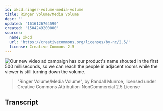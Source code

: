 ```yaml
---
id: xkcd.ringer-volume-media-volume
title: Ringer Volume/Media Volume
desc: ''
updated: '1616126764590'
created: '1504249200000'
sources:
  name: xkcd
  url: 'https://creativecommons.org/licenses/by-nc/2.5/'
  license: Creative Commons 2.5
---
```

![Our new video ad campaign has our product's name shouted in the first 500 milliseconds, so we can reach the people in adjacent rooms while the viewer is still turning down the volume.](https://imgs.xkcd.com/comics/ringer_volume_media_volume.png)
> "Ringer Volume/Media Volume", by Randall Munroe, licensed under Creative Commons Attribution-NonCommercial 2.5 License

## Transcript
